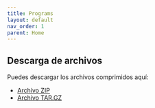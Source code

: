 ```yaml
---
title: Programs
layout: default
nav_order: 1
parent: Home
---
```


## Descarga de archivos

Puedes descargar los archivos comprimidos aquí:

- [Archivo ZIP](downloads/archivo.zip)
- [Archivo TAR.GZ](downloads/archivo.tar.gz)

